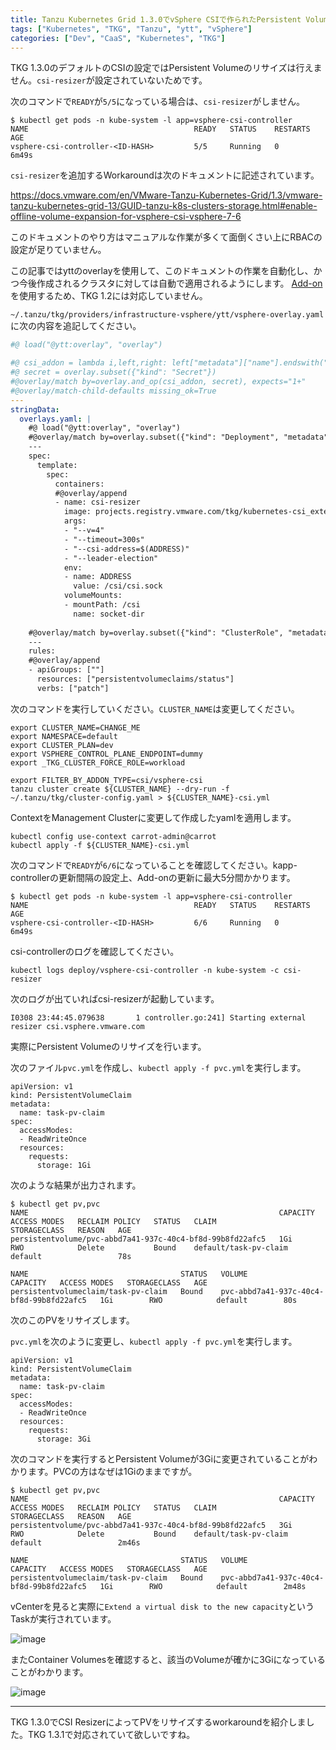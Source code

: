```yaml
---
title: Tanzu Kubernetes Grid 1.3.0でvSphere CSIで作られたPersistent VolumeをResizeするworkaround
tags: ["Kubernetes", "TKG", "Tanzu", "ytt", "vSphere"]
categories: ["Dev", "CaaS", "Kubernetes", "TKG"]
---
```


TKG 1.3.0のデフォルトのCSIの設定ではPersistent Volumeのリサイズは行えません。`csi-resizer`が設定されていないためです。

次のコマンドで`READY`が`5/5`になっている場合は、`csi-resizer`がしません。

```
$ kubectl get pods -n kube-system -l app=vsphere-csi-controller
NAME                                     READY   STATUS    RESTARTS   AGE
vsphere-csi-controller-<ID-HASH>         5/5     Running   0          6m49s
```

`csi-resizer`を追加するWorkaroundは次のドキュメントに記述されています。

https://docs.vmware.com/en/VMware-Tanzu-Kubernetes-Grid/1.3/vmware-tanzu-kubernetes-grid-13/GUID-tanzu-k8s-clusters-storage.html#enable-offline-volume-expansion-for-vsphere-csi-vsphere-7-6


このドキュメントのやり方はマニュアルな作業が多くて面倒くさい上にRBACの設定が足りていません。

この記事ではyttのoverlayを使用して、このドキュメントの作業を自動化し、かつ今後作成されるクラスタに対しては自動で適用されるようにします。
[Add-on](https://docs.vmware.com/en/VMware-Tanzu-Kubernetes-Grid/1.3/vmware-tanzu-kubernetes-grid-13/GUID-upgrade-tkg-addons.html)を使用するため、TKG 1.2には対応していません。

`~/.tanzu/tkg/providers/infrastructure-vsphere/ytt/vsphere-overlay.yaml`に次の内容を追記してください。

 
```yaml
#@ load("@ytt:overlay", "overlay")

#@ csi_addon = lambda i,left,right: left["metadata"]["name"].endswith("-vsphere-csi-addon")
#@ secret = overlay.subset({"kind": "Secret"})
#@overlay/match by=overlay.and_op(csi_addon, secret), expects="1+"
#@overlay/match-child-defaults missing_ok=True
---
stringData:
  overlays.yaml: |
    #@ load("@ytt:overlay", "overlay")
    #@overlay/match by=overlay.subset({"kind": "Deployment", "metadata": {"name": "vsphere-csi-controller"}})
    ---
    spec:
      template:
        spec:
          containers:
          #@overlay/append
          - name: csi-resizer
            image: projects.registry.vmware.com/tkg/kubernetes-csi_external-resizer:v1.0.0_vmware.1
            args:
            - "--v=4"
            - "--timeout=300s"
            - "--csi-address=$(ADDRESS)"
            - "--leader-election"
            env:
            - name: ADDRESS
              value: /csi/csi.sock
            volumeMounts:
            - mountPath: /csi
              name: socket-dir
    
    #@overlay/match by=overlay.subset({"kind": "ClusterRole", "metadata": {"name": "vsphere-csi-controller-role"}})
    ---
    rules:
    #@overlay/append
    - apiGroups: [""]
      resources: ["persistentvolumeclaims/status"]
      verbs: ["patch"]
```

次のコマンドを実行していください。`CLUSTER_NAME`は変更してください。

```
export CLUSTER_NAME=CHANGE_ME
export NAMESPACE=default
export CLUSTER_PLAN=dev
export VSPHERE_CONTROL_PLANE_ENDPOINT=dummy
export _TKG_CLUSTER_FORCE_ROLE=workload

export FILTER_BY_ADDON_TYPE=csi/vsphere-csi
tanzu cluster create ${CLUSTER_NAME} --dry-run -f ~/.tanzu/tkg/cluster-config.yaml > ${CLUSTER_NAME}-csi.yml
```

ContextをManagement Clusterに変更して作成したyamlを適用します。

```
kubectl config use-context carrot-admin@carrot
kubectl apply -f ${CLUSTER_NAME}-csi.yml
```

次のコマンドで`READY`が`6/6`になっていることを確認してください。kapp-controllerの更新間隔の設定上、Add-onの更新に最大5分間かかります。

```
$ kubectl get pods -n kube-system -l app=vsphere-csi-controller
NAME                                     READY   STATUS    RESTARTS   AGE
vsphere-csi-controller-<ID-HASH>         6/6     Running   0          6m49s
```

csi-controllerのログを確認してください。

```
kubectl logs deploy/vsphere-csi-controller -n kube-system -c csi-resizer
```


次のログが出ていればcsi-resizerが起動しています。
```
I0308 23:44:45.079638       1 controller.go:241] Starting external resizer csi.vsphere.vmware.com 
```


実際にPersistent Volumeのリサイズを行います。

次のファイル`pvc.yml`を作成し、`kubectl apply -f pvc.yml`を実行します。
```
apiVersion: v1
kind: PersistentVolumeClaim
metadata:
  name: task-pv-claim
spec:
  accessModes:
  - ReadWriteOnce
  resources:
    requests:
      storage: 1Gi
```

次のような結果が出力されます。

```
$ kubectl get pv,pvc                
NAME                                                        CAPACITY   ACCESS MODES   RECLAIM POLICY   STATUS   CLAIM                     STORAGECLASS   REASON   AGE
persistentvolume/pvc-abbd7a41-937c-40c4-bf8d-99b8fd22afc5   1Gi        RWO            Delete           Bound    default/task-pv-claim     default                 78s

NAME                                  STATUS   VOLUME                                     CAPACITY   ACCESS MODES   STORAGECLASS   AGE
persistentvolumeclaim/task-pv-claim   Bound    pvc-abbd7a41-937c-40c4-bf8d-99b8fd22afc5   1Gi        RWO            default        80s
```

次のこのPVをリサイズします。

`pvc.yml`を次のように変更し、`kubectl apply -f pvc.yml`を実行します。
```
apiVersion: v1
kind: PersistentVolumeClaim
metadata:
  name: task-pv-claim
spec:
  accessModes:
  - ReadWriteOnce
  resources:
    requests:
      storage: 3Gi
```

次のコマンドを実行するとPersistent Volumeが3Giに変更されていることがわかります。PVCの方はなぜは1Giのままですが。

```
$ kubectl get pv,pvc           
NAME                                                        CAPACITY   ACCESS MODES   RECLAIM POLICY   STATUS   CLAIM                     STORAGECLASS   REASON   AGE
persistentvolume/pvc-abbd7a41-937c-40c4-bf8d-99b8fd22afc5   3Gi        RWO            Delete           Bound    default/task-pv-claim     default                 2m46s

NAME                                  STATUS   VOLUME                                     CAPACITY   ACCESS MODES   STORAGECLASS   AGE
persistentvolumeclaim/task-pv-claim   Bound    pvc-abbd7a41-937c-40c4-bf8d-99b8fd22afc5   1Gi        RWO            default        2m48s
```

vCenterを見ると実際に`Extend a virtual disk to the new capacity`というTaskが実行されています。

![image](https://user-images.githubusercontent.com/106908/113516113-805a0580-95b3-11eb-8122-03a59a146322.png)

またContainer Volumesを確認すると、該当のVolumeが確かに3Giになっていることがわかります。

![image](https://user-images.githubusercontent.com/106908/113516144-aaabc300-95b3-11eb-8741-bea8c77e49a3.png)

---

TKG 1.3.0でCSI ResizerによってPVをリサイズするworkaroundを紹介しました。TKG 1.3.1で対応されていて欲しいですね。
